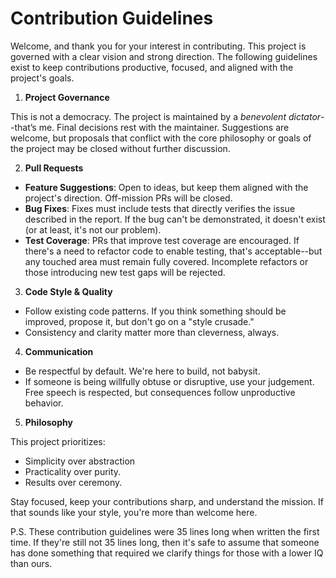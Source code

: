 # Contribution Guidelines

Welcome, and thank you for your interest in contributing. This project is governed with a clear vision and strong direction. The following guidelines exist to keep contributions productive, focused, and aligned with the project's goals.

1. **Project Governance**

This is not a democracy. The project is maintained by a *benevolent dictator*--that’s me. Final decisions rest with the maintainer. Suggestions are welcome, but proposals that conflict with the core philosophy or goals of the project may be closed without further discussion.

2. **Pull Requests**

- **Feature Suggestions**: Open to ideas, but keep them aligned with the project's direction. Off-mission PRs will be closed.
- **Bug Fixes**: Fixes must include tests that directly verifies the issue described in the report. If the bug can't be demonstrated, it doesn't exist (or at least, it's not our problem).
- **Test Coverage**: PRs that improve test coverage are encouraged. If there's a need to refactor code to enable testing, that's acceptable--but any touched area must remain fully covered. Incomplete refactors or those introducing new test gaps will be rejected.

3. **Code Style & Quality**

- Follow existing code patterns. If you think something should be improved, propose it, but don't go on a "style crusade."
- Consistency and clarity matter more than cleverness, always.

4. **Communication**

- Be respectful by default. We're here to build, not babysit.
- If someone is being willfully obtuse or disruptive, use your judgement. Free speech is respected, but consequences follow unproductive behavior.

5. **Philosophy**

This project prioritizes:

- Simplicity over abstraction
- Practicality over purity.
- Results over ceremony.

Stay focused, keep your contributions sharp, and understand the mission. If that sounds like your style, you're more than welcome here.

P.S. These contribution guidelines were 35 lines long when written the first time. If they're still not 35 lines long, then it's safe to assume that someone has done something that required we clarify things for those with a lower IQ than ours.
